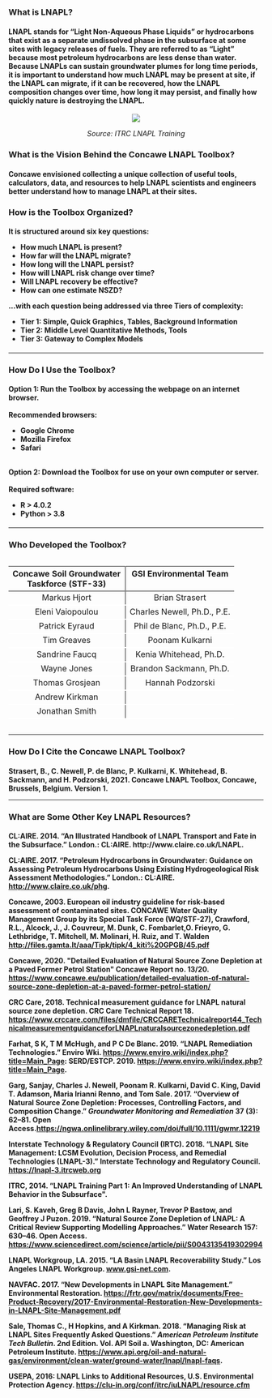 
<h3><b> What is LNAPL? </b></h3> 

<h4>LNAPL stands for “Light Non-Aqueous Phase Liquids” or hydrocarbons that exist as a separate undissolved phase in the subsurface at some sites with legacy releases of fuels. They are referred to as “Light” because most petroleum hydrocarbons are less dense than water. Because LNAPLs can sustain groundwater plumes for long time periods, it is important to understand how much LNAPL may be present at site, if the LNAPL can migrate, if it can be recovered, how the LNAPL composition changes over time, how long it may persist, and finally how quickly nature is destroying the LNAPL.</h4>

<p align="center">
<img src="./01_LNAPL-Overview/Picture1.jpg">
</p>
<p style="text-align: center;"> <i> Source: ITRC LNAPL Training </i> </p>

<h3><b>What is the Vision Behind the Concawe LNAPL Toolbox?</b></h3>

<h4>Concawe envisioned collecting a unique collection of useful tools, calculators, data, and resources to help LNAPL scientists and engineers better understand how to manage LNAPL at their sites.</h4>

<h3><b>How is the Toolbox Organized?</b></h3>

<h4>It is structured around six key questions:
<ul>
  <li>How much LNAPL is present?</li>
  <li>How far will the LNAPL migrate?</li>
  <li>How long will the LNAPL persist?</li>
  <li>How will LNAPL risk change over time?</li>
  <li>Will LNAPL recovery be effective?</li>
  <li>How can one estimate NSZD?</li>
</ul>

…with each question being addressed via three Tiers of complexity:
<ul>
  <li>Tier 1:  Simple, Quick Graphics, Tables, Background Information</li>
  <li>Tier 2:  Middle Level Quantitative Methods, Tools</li>
  <li>Tier 3:  Gateway to Complex Models</li>
</ul></h4>

<hr class="featurette-divider">

<h3><b>How Do I Use the Toolbox?</b></h3>

<h4>Option 1: Run the Toolbox by accessing the webpage on an internet browser.<br><br>
Recommended browsers:
<ul>
  <li>Google Chrome</li>
  <li>Mozilla Firefox</li>
  <li>Safari</li>
</ul>

<br>
Option 2: Download the Toolbox for use on your own computer or server. <br><br>
Required software: 
<ul>
  <li>R > 4.0.2 </li>
  <li>Python > 3.8 </li>
</ul>



</h4>

<hr class="featurette-divider">

<h3><b>Who Developed the Toolbox?</b></h3>
<div id="n_table" class="shiny-html-output shiny-bound-output"><style>html {
  font-family: -apple-system, BlinkMacSystemFont, 'Segoe UI', Roboto, Oxygen, Ubuntu, Cantarell, 'Helvetica Neue', 'Fira Sans', 'Droid Sans', Arial, sans-serif;
}

#uzzhigkccv .gt_table {
  display: table;
  border-collapse: collapse;
  margin-left: auto;
  margin-right: auto;
  color: #333333;
  font-size: 16px;
  font-weight: normal;
  font-style: normal;
  background-color: #FFFFFF;
  width: auto;
  border-top-style: solid;
  border-top-width: 3px;
  border-top-color: #D3D3D3;
  border-right-style: solid;
  border-right-width: 3px;
  border-right-color: #D3D3D3;
  border-bottom-style: solid;
  border-bottom-width: 3px;
  border-bottom-color: #D3D3D3;
  border-left-style: solid;
  border-left-width: 3px;
  border-left-color: #D3D3D3;
}

#uzzhigkccv .gt_heading {
  background-color: #FFFFFF;
  text-align: center;
  border-bottom-color: #FFFFFF;
  border-left-style: none;
  border-left-width: 1px;
  border-left-color: #D3D3D3;
  border-right-style: none;
  border-right-width: 1px;
  border-right-color: #D3D3D3;
}

#uzzhigkccv .gt_title {
  color: #333333;
  font-size: 125%;
  font-weight: initial;
  padding-top: 4px;
  padding-bottom: 4px;
  border-bottom-color: #FFFFFF;
  border-bottom-width: 0;
}

#uzzhigkccv .gt_subtitle {
  color: #333333;
  font-size: 85%;
  font-weight: initial;
  padding-top: 0;
  padding-bottom: 4px;
  border-top-color: #FFFFFF;
  border-top-width: 0;
}

#uzzhigkccv .gt_bottom_border {
  border-bottom-style: solid;
  border-bottom-width: 2px;
  border-bottom-color: #D3D3D3;
}

#uzzhigkccv .gt_col_headings {
  border-top-style: solid;
  border-top-width: 2px;
  border-top-color: #D3D3D3;
  border-bottom-style: solid;
  border-bottom-width: 2px;
  border-bottom-color: #D3D3D3;
  border-left-style: none;
  border-left-width: 1px;
  border-left-color: #D3D3D3;
  border-right-style: none;
  border-right-width: 1px;
  border-right-color: #D3D3D3;
}

#uzzhigkccv .gt_col_heading {
  color: #333333;
  background-color: #FFFFFF;
  font-size: 100%;
  font-weight: normal;
  text-transform: inherit;
  border-left-style: none;
  border-left-width: 1px;
  border-left-color: #D3D3D3;
  border-right-style: none;
  border-right-width: 1px;
  border-right-color: #D3D3D3;
  vertical-align: bottom;
  padding-top: 5px;
  padding-bottom: 6px;
  padding-left: 5px;
  padding-right: 5px;
  overflow-x: hidden;
}

#uzzhigkccv .gt_column_spanner_outer {
  color: #333333;
  background-color: #FFFFFF;
  font-size: 100%;
  font-weight: normal;
  text-transform: inherit;
  padding-top: 0;
  padding-bottom: 0;
  padding-left: 4px;
  padding-right: 4px;
}

#uzzhigkccv .gt_column_spanner_outer:first-child {
  padding-left: 0;
}

#uzzhigkccv .gt_column_spanner_outer:last-child {
  padding-right: 0;
}

#uzzhigkccv .gt_column_spanner {
  border-bottom-style: solid;
  border-bottom-width: 2px;
  border-bottom-color: #D3D3D3;
  vertical-align: bottom;
  padding-top: 5px;
  padding-bottom: 6px;
  overflow-x: hidden;
  display: inline-block;
  width: 100%;
}

#uzzhigkccv .gt_group_heading {
  padding: 8px;
  color: #333333;
  background-color: #FFFFFF;
  font-size: 100%;
  font-weight: initial;
  text-transform: inherit;
  border-top-style: solid;
  border-top-width: 2px;
  border-top-color: #D3D3D3;
  border-bottom-style: solid;
  border-bottom-width: 2px;
  border-bottom-color: #D3D3D3;
  border-left-style: none;
  border-left-width: 1px;
  border-left-color: #D3D3D3;
  border-right-style: none;
  border-right-width: 1px;
  border-right-color: #D3D3D3;
  vertical-align: middle;
}

#uzzhigkccv .gt_empty_group_heading {
  padding: 0.5px;
  color: #333333;
  background-color: #FFFFFF;
  font-size: 100%;
  font-weight: initial;
  border-top-style: solid;
  border-top-width: 2px;
  border-top-color: #D3D3D3;
  border-bottom-style: solid;
  border-bottom-width: 2px;
  border-bottom-color: #D3D3D3;
  vertical-align: middle;
}

#uzzhigkccv .gt_from_md > :first-child {
  margin-top: 0;
}

#uzzhigkccv .gt_from_md > :last-child {
  margin-bottom: 0;
}

#uzzhigkccv .gt_row {
  padding-top: 8px;
  padding-bottom: 8px;
  padding-left: 5px;
  padding-right: 5px;
  margin: 10px;
  border-top-style: solid;
  border-top-width: 1px;
  border-top-color: #D3D3D3;
  border-left-style: none;
  border-left-width: 1px;
  border-left-color: #D3D3D3;
  border-right-style: none;
  border-right-width: 1px;
  border-right-color: #D3D3D3;
  vertical-align: middle;
  overflow-x: hidden;
}

#uzzhigkccv .gt_stub {
  color: #333333;
  background-color: #FFFFFF;
  font-size: 100%;
  font-weight: initial;
  text-transform: inherit;
  border-right-style: solid;
  border-right-width: 2px;
  border-right-color: #D3D3D3;
  padding-left: 12px;
}

#uzzhigkccv .gt_summary_row {
  color: #333333;
  background-color: #FFFFFF;
  text-transform: inherit;
  padding-top: 8px;
  padding-bottom: 8px;
  padding-left: 5px;
  padding-right: 5px;
}

#uzzhigkccv .gt_first_summary_row {
  padding-top: 8px;
  padding-bottom: 8px;
  padding-left: 5px;
  padding-right: 5px;
  border-top-style: solid;
  border-top-width: 2px;
  border-top-color: #D3D3D3;
}

#uzzhigkccv .gt_grand_summary_row {
  color: #333333;
  background-color: #FFFFFF;
  text-transform: inherit;
  padding-top: 8px;
  padding-bottom: 8px;
  padding-left: 5px;
  padding-right: 5px;
}

#uzzhigkccv .gt_first_grand_summary_row {
  padding-top: 8px;
  padding-bottom: 8px;
  padding-left: 5px;
  padding-right: 5px;
  border-top-style: double;
  border-top-width: 6px;
  border-top-color: #D3D3D3;
}

#uzzhigkccv .gt_striped {
  background-color: rgba(128, 128, 128, 0.05);
}

#uzzhigkccv .gt_table_body {
  border-top-style: solid;
  border-top-width: 2px;
  border-top-color: #D3D3D3;
  border-bottom-style: solid;
  border-bottom-width: 2px;
  border-bottom-color: #D3D3D3;
}

#uzzhigkccv .gt_footnotes {
  color: #333333;
  background-color: #FFFFFF;
  border-bottom-style: none;
  border-bottom-width: 2px;
  border-bottom-color: #D3D3D3;
  border-left-style: none;
  border-left-width: 2px;
  border-left-color: #D3D3D3;
  border-right-style: none;
  border-right-width: 2px;
  border-right-color: #D3D3D3;
}

#uzzhigkccv .gt_footnote {
  margin: 0px;
  font-size: 90%;
  padding: 4px;
}

#uzzhigkccv .gt_sourcenotes {
  color: #333333;
  background-color: #FFFFFF;
  border-bottom-style: none;
  border-bottom-width: 2px;
  border-bottom-color: #D3D3D3;
  border-left-style: none;
  border-left-width: 2px;
  border-left-color: #D3D3D3;
  border-right-style: none;
  border-right-width: 2px;
  border-right-color: #D3D3D3;
}

#uzzhigkccv .gt_sourcenote {
  font-size: 90%;
  padding: 4px;
}

#uzzhigkccv .gt_left {
  text-align: left;
}

#uzzhigkccv .gt_center {
  text-align: center;
}

#uzzhigkccv .gt_right {
  text-align: right;
  font-variant-numeric: tabular-nums;
}

#uzzhigkccv .gt_font_normal {
  font-weight: normal;
}

#uzzhigkccv .gt_font_bold {
  font-weight: bold;
}

#uzzhigkccv .gt_font_italic {
  font-style: italic;
}

#uzzhigkccv .gt_super {
  font-size: 65%;
}

#uzzhigkccv .gt_footnote_marks {
  font-style: italic;
  font-size: 65%;
}
</style>
<div id="uzzhigkccv" style="overflow-x:auto;overflow-y:auto;width:auto;height:auto;"><table align="left" class="gt_table">
  
  <thead class="gt_col_headings">
    <tr>
      <th class="gt_col_heading gt_columns_bottom_border gt_left" rowspan="1" colspan="1" style="text-align: center; font-weight: bold; border-right-width: 2px; border-right-style: solid; border-right-color: grey;">Concawe Soil Groundwater<br>Taskforce (STF-33)</th>
      <th class="gt_col_heading gt_columns_bottom_border gt_left" rowspan="1" colspan="1" style="text-align: center; font-weight: bold;">GSI Environmental Team<br><br></th>
    </tr>
  </thead>
  <tbody class="gt_table_body">
    <tr>
      <td class="gt_row gt_left" style="text-align: center; border-bottom-width: 2px; border-bottom-style: solid; border-bottom-color: white; border-right-width: 2px; border-right-style: solid; border-right-color: grey;">Markus Hjort</td>
      <td class="gt_row gt_left" style="text-align: center; border-bottom-width: 2px; border-bottom-style: solid; border-bottom-color: white;">Brian Strasert</td>
    </tr>
    <tr>
      <td class="gt_row gt_left" style="text-align: center; border-bottom-width: 2px; border-bottom-style: solid; border-bottom-color: white; border-right-width: 2px; border-right-style: solid; border-right-color: grey;">Eleni Vaiopoulou</td>
      <td class="gt_row gt_left" style="text-align: center; border-bottom-width: 2px; border-bottom-style: solid; border-bottom-color: white;">Charles Newell, Ph.D., P.E.</td>
    </tr>
    <tr>
      <td class="gt_row gt_left" style="text-align: center; border-bottom-width: 2px; border-bottom-style: solid; border-bottom-color: white; border-right-width: 2px; border-right-style: solid; border-right-color: grey;">Patrick Eyraud</td>
      <td class="gt_row gt_left" style="text-align: center; border-bottom-width: 2px; border-bottom-style: solid; border-bottom-color: white;">Phil de Blanc, Ph.D., P.E.</td>
    </tr>
    <tr>
      <td class="gt_row gt_left" style="text-align: center; border-bottom-width: 2px; border-bottom-style: solid; border-bottom-color: white; border-right-width: 2px; border-right-style: solid; border-right-color: grey;">Tim Greaves</td>
      <td class="gt_row gt_left" style="text-align: center; border-bottom-width: 2px; border-bottom-style: solid; border-bottom-color: white;">Poonam Kulkarni</td>
    </tr>
    <tr>
      <td class="gt_row gt_left" style="text-align: center; border-bottom-width: 2px; border-bottom-style: solid; border-bottom-color: white; border-right-width: 2px; border-right-style: solid; border-right-color: grey;">Sandrine Faucq</td>
      <td class="gt_row gt_left" style="text-align: center; border-bottom-width: 2px; border-bottom-style: solid; border-bottom-color: white;">Kenia Whitehead, Ph.D.</td>
    </tr>
    <tr>
      <td class="gt_row gt_left" style="text-align: center; border-bottom-width: 2px; border-bottom-style: solid; border-bottom-color: white; border-right-width: 2px; border-right-style: solid; border-right-color: grey;">Wayne Jones</td>
      <td class="gt_row gt_left" style="text-align: center; border-bottom-width: 2px; border-bottom-style: solid; border-bottom-color: white;">Brandon Sackmann, Ph.D.</td>
    </tr>
    <tr>
      <td class="gt_row gt_left" style="text-align: center; border-bottom-width: 2px; border-bottom-style: solid; border-bottom-color: white; border-right-width: 2px; border-right-style: solid; border-right-color: grey;">Thomas Grosjean</td>
      <td class="gt_row gt_left" style="text-align: center; border-bottom-width: 2px; border-bottom-style: solid; border-bottom-color: white;">Hannah Podzorski</td>
    </tr>
    <tr>
      <td class="gt_row gt_left" style="text-align: center; border-bottom-width: 2px; border-bottom-style: solid; border-bottom-color: white; border-right-width: 2px; border-right-style: solid; border-right-color: grey;">Andrew Kirkman</td>
      <td class="gt_row gt_left" style="text-align: center; border-bottom-width: 2px; border-bottom-style: solid; border-bottom-color: white;"></td>
    </tr>
    <tr>
      <td class="gt_row gt_left" style="text-align: center; border-bottom-width: 2px; border-bottom-style: solid; border-bottom-color: white; border-right-width: 2px; border-right-style: solid; border-right-color: grey;">Jonathan Smith</td>
      <td class="gt_row gt_left" style="text-align: center; border-bottom-width: 2px; border-bottom-style: solid; border-bottom-color: white;"></td>
    </tr>
  </tbody>
  
  
</table></div></div>

<hr class="featurette-divider">

<h3><b>How Do I Cite the Concawe LNAPL Toolbox?</b></h3>
<h4>
Strasert, B., C. Newell, P. de Blanc, P. Kulkarni, K. Whitehead, B. Sackmann, and H. Podzorski, 2021.  Concawe LNAPL Toolbox, Concawe, Brussels, Belgium.  Version 1.

<hr class="featurette-divider">

<h3><b>What are Some Other Key LNAPL Resources?</b></h3>
<h4>
CL:AIRE. 2014. “An Illustrated Handbook of LNAPL Transport and Fate in the Subsurface.” London.: CL:AIRE. http://www.claire.co.uk/LNAPL.

CL:AIRE. 2017. “Petroleum Hydrocarbons in Groundwater: Guidance on Assessing Petroleum Hydrocarbons Using Existing Hydrogeological Risk Assessment Methodologies.” London.: CL:AIRE. http://www.claire.co.uk/phg.

Concawe, 2003.  European oil industry guideline for risk-based assessment of contaminated sites.   CONCAWE Water Quality Management Group by its Special Task Force (WQ/STF-27), Crawford, R.L., Alcock, J., J. Couvreur, M. Dunk, C. Fombarlet,O. Frieyro, G. Lethbridge, T. Mitchell, M. Molinari, H. Ruiz, and T. Walden  http://files.gamta.lt/aaa/Tipk/tipk/4_kiti%20GPGB/45.pdf

Concawe, 2020.  "Detailed Evaluation of Natural Source Zone Depletion at a Paved Former Petrol Station"  Concawe Report no. 13/20.  https://www.concawe.eu/publication/detailed-evaluation-of-natural-source-zone-depletion-at-a-paved-former-petrol-station/

CRC Care, 2018.  Technical measurement guidance for LNAPL natural source zone depletion.  CRC Care Technical Report 18.   https://www.crccare.com/files/dmfile/CRCCARETechnicalreport44_TechnicalmeasurementguidanceforLNAPLnaturalsourcezonedepletion.pdf

Farhat, S K, T M McHugh, and P C De Blanc. 2019. “LNAPL Remediation Technologies.” Enviro Wki. https://www.enviro.wiki/index.php?title=Main_Page: SERD/ESTCP. 2019. https://www.enviro.wiki/index.php?title=Main_Page.

Garg, Sanjay, Charles J. Newell, Poonam R. Kulkarni, David C. King, David T. Adamson, Maria Irianni Renno, and Tom Sale. 2017. “Overview of Natural Source Zone Depletion: Processes, Controlling Factors, and Composition Change.” <i>Groundwater Monitoring and Remediation</i> 37 (3): 62–81. Open Access.https://ngwa.onlinelibrary.wiley.com/doi/full/10.1111/gwmr.12219

Interstate Technology & Regulatory Council (IRTC). 2018. “LNAPL Site Management: LCSM Evolution, Decision Process, and Remedial Technologies (LNAPL-3).” Interstate Technology and Regulatory Council.  https://lnapl-3.itrcweb.org

ITRC, 2014. “LNAPL Training Part 1: An Improved Understanding of LNAPL Behavior in the Subsurface".

Lari, S. Kaveh, Greg B Davis, John L Rayner, Trevor P Bastow, and Geoffrey J Puzon. 2019. “Natural Source Zone Depletion of LNAPL: A Critical Review Supporting Modelling Approaches.” Water Research 157: 630–46. Open Access.  https://www.sciencedirect.com/science/article/pii/S0043135419302994

LNAPL Workgroup, LA. 2015. “LA Basin LNAPL Recoverability Study.” Los Angeles LNAPL Workgroup. www.gsi-net.com.

NAVFAC. 2017. “New Developments in LNAPL Site Management.” Environmental Restoration.  https://frtr.gov/matrix/documents/Free-Product-Recovery/2017-Environmental-Restoration-New-Developments-in-LNAPL-Site-Management.pdf

Sale, Thomas C., H Hopkins, and A Kirkman. 2018. “Managing Risk at LNAPL Sites Frequently Asked Questions.” <i>American Petroleum Institute Tech Bulletin</i>. 2nd Edition. Vol. API Soil a. Washington, DC: American Petroleum Institute. https://www.api.org/oil-and-natural-gas/environment/clean-water/ground-water/lnapl/lnapl-faqs.

USEPA, 2016:  LNAPL Links to Additional Resources, U.S. Environmental Protection Agency. https://clu-in.org/conf/itrc/iuLNAPL/resource.cfm  
